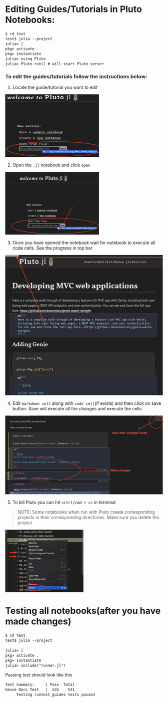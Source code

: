 # Editing Guides/Tutorials in Pluto Notebooks:

```shell
$ cd test
test$ julia --project
julia> ]
pkg> activate .
pkg> instantiate
julia> using Pluto
julia> Pluto.run() # will start Pluto server
```

### To edit the guides/tutorials follow the instructions below:

1. Locate the guide/tutorial you want to edit

<img src="../content/img/pluto_docs_instructions/1.png" width="300" height="200"/>

2. Open the `.jl` notebook and click `open`

<img src="../content/img/pluto_docs_instructions/2.png" width="300" height="200"  />

3. Once you have opened the notebook wait for notebook to execute all code cells. See the progress in top bar

<img src="../content/img/pluto_docs_instructions/3.png" />

4. Edit `markdown cell` along with `code cell`(if exists) and then click on save button. Save will execute all the changes and execute the cells

<img src="../content/img/pluto_docs_instructions/4.png"/>

5. To kill Pluto you can hit `<ctrl/cmd + c>` in terminal

> NOTE: Some notebooks when run with Pluto create corresponding projects in their corresponding directories. Make sure you delete the project 

<img src="../content/img/pluto_docs_instructions/0.png" width="250" height="200" />

# Testing all notebooks(after you have made changes)

```shell
$ cd test
test$ julia --project

julia> ]
pkg> activate .
pkg> instantiate
julia> include("runner.jl")
```

Passing test should look like this

```shell
Test Summary:     | Pass  Total
Genie Docs Test   |  531    531
     Testing runtest_guides tests passed
```